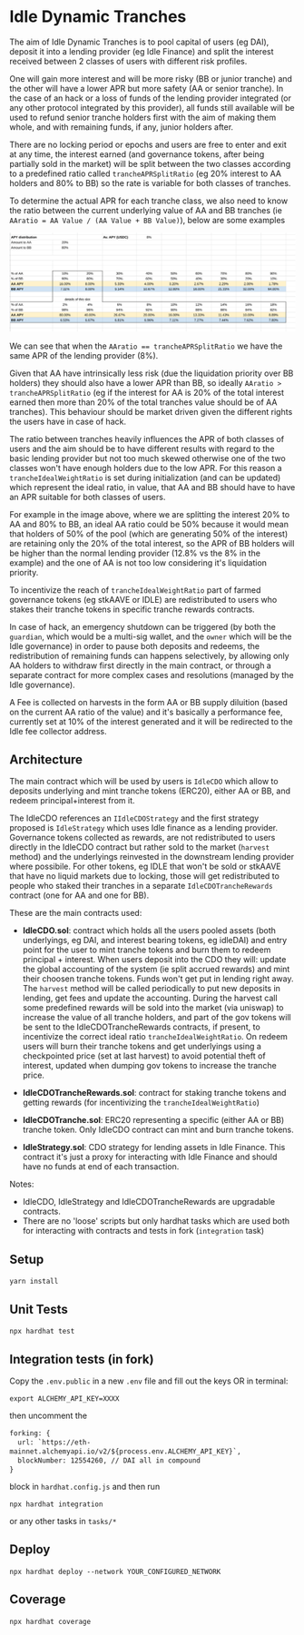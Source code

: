 # Idle Dynamic Tranches
The aim of Idle Dynamic Tranches is to pool capital of users (eg DAI), deposit it into a lending provider (eg Idle Finance) and split the interest received between 2 classes of users with different risk profiles.

One will gain more interest and will be more risky (BB or junior tranche) and the other will have a lower APR but more safety (AA or senior tranche). In the case of an hack or a loss of funds of the lending provider integrated (or any other protocol integrated by this provider), all funds still available will be used to refund senior tranche holders first with the aim of making them whole, and with remaining funds, if any, junior holders after.

There are no locking period or epochs and users are free to enter and exit at any time, the interest earned (and governance tokens, after being partially sold in the market) will be split between the two classes according to a predefined ratio called `trancheAPRSplitRatio` (eg 20% interest to AA holders and 80% to BB) so the rate is variable for both classes of tranches.

To determine the actual APR for each tranche class, we also need to know the ratio between the current underlying value of AA and BB tranches (ie `AAratio = AA Value / (AA Value + BB Value)`), below are some examples

![Tranche apr / value split ratio](tranches.png)

We can see that when the `AAratio == trancheAPRSplitRatio` we have the same APR of the lending provider (8%).

Given that AA have intrinsically less risk (due the liquidation priority over BB holders) they should also have a lower APR than BB, so ideally `AAratio > trancheAPRSplitRatio` (eg if the interest for AA is 20% of the total interest earned then more than 20% of the total tranches value should be of AA tranches). This behaviour should be market driven given the different rights the users have in case of hack.

The ratio between tranches heavily influences the APR of both classes of users and the aim should be to have different results with regard to the basic lending provider but not too much skewed otherwise one of the two classes won't have enough holders due to the low APR. For this reason a `trancheIdealWeightRatio` is set during initialization (and can be updated) which represent the ideal ratio, in value, that AA and BB should have to have an APR suitable for both classes of users.

For example in the image above, where we are splitting the interest 20% to AA and 80% to BB, an ideal AA ratio could be 50% because it would mean that holders of 50% of the pool (which are generating 50% of the interest) are retaining only the 20% of the total interest, so the APR of BB holders will be higher than the normal lending provider (12.8% vs the 8% in the example) and the one of AA is not too low considering it's liquidation priority.

To incentivize the reach of `trancheIdealWeightRatio` part of farmed governance tokens (eg stkAAVE or IDLE) are redistributed to users who stakes their tranche tokens in specific tranche rewards contracts.

In case of hack, an emergency shutdown can be triggered (by both the `guardian`, which would be a multi-sig wallet, and the `owner` which will be the Idle governance) in order to pause both deposits and redeems, the redistribution of remaining funds can happens selectively, by allowing only AA holders to withdraw first directly in the main contract, or through a separate contract for more complex cases and resolutions (managed by the Idle governance).

A Fee is collected on harvests in the form AA or BB supply diluition (based on the current AA ratio of the value) and it's basically a performance fee, currently set at 10% of the interest generated and it will be redirected to the Idle fee collector address.

## Architecture
The main contract which will be used by users is `IdleCDO` which allow to deposits underlying and mint tranche tokens (ERC20), either AA or BB, and redeem principal+interest from it.

The IdleCDO references an `IIdleCDOStrategy` and the first strategy proposed is `IdleStrategy` which uses Idle finance as a lending provider. Governance tokens collected as rewards, are not redistributed to users directly in the IdleCDO contract but rather sold to the market (`harvest` method) and the underlyings reinvested in the downstream lending provider where possibile. For other tokens, eg IDLE that won't be sold or stkAAVE that have no liquid markets due to locking, those will get redistributed to people who staked their tranches in a separate `IdleCDOTrancheRewards` contract (one for AA and one for BB).

These are the main contracts used:

- **IdleCDO.sol**: contract which holds all the users pooled assets (both underlyings, eg DAI, and interest bearing tokens, eg idleDAI) and entry point for the user to mint tranche tokens and burn them to redeem principal + interest.
When users deposit into the CDO they will: update the global accounting of the system (ie split accrued rewards) and mint their choosen tranche tokens. Funds won't get put in lending right away. The `harvest` method will be called periodically to put new deposits in lending, get fees and update the accounting. During the harvest call some predefined rewards will be sold into the market (via uniswap) to increase the value of all tranche holders, and part of the gov tokens will be sent to the IdleCDOTrancheRewards contracts, if present, to incentivize the correct ideal ratio `trancheIdealWeightRatio`. On redeem users will burn their tranche tokens and get underlyings using a checkpointed price (set at last harvest) to avoid potential theft of interest, updated when dumping gov tokens to increase the tranche price.

- **IdleCDOTrancheRewards.sol**: contract for staking tranche tokens and getting rewards (for incentivizing the `trancheIdealWeightRatio`)
- **IdleCDOTranche.sol**: ERC20 representing a specific (either AA or BB) tranche token. Only IdleCDO contract can mint and burn tranche tokens.
- **IdleStrategy.sol**: CDO strategy for lending assets in Idle Finance. This contract it's just a proxy for interacting with Idle Finance and should have no funds at end of each transaction.

Notes:
- IdleCDO, IdleStrategy and IdleCDOTrancheRewards are upgradable contracts.
- There are no 'loose' scripts but only hardhat tasks which are used both for interacting with contracts and tests in fork (`integration` task)

## Setup

```
yarn install
```

## Unit Tests

```
npx hardhat test
```

## Integration tests (in fork)

Copy the `.env.public` in a new `.env` file and fill out the keys OR in terminal:

```
export ALCHEMY_API_KEY=XXXX
```
then uncomment the
```
forking: {
  url: `https://eth-mainnet.alchemyapi.io/v2/${process.env.ALCHEMY_API_KEY}`,
  blockNumber: 12554260, // DAI all in compound
}
```
block in `hardhat.config.js` and then run

```
npx hardhat integration
```
or any other tasks in `tasks/*`

## Deploy

```
npx hardhat deploy --network YOUR_CONFIGURED_NETWORK
```

## Coverage

```
npx hardhat coverage
```
